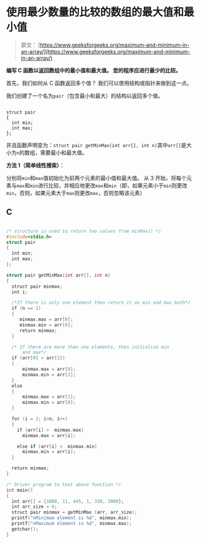 # 使用最少数量的比较的数组的最大值和最小值

> 原文： [https://www.geeksforgeeks.org/maximum-and-minimum-in-an-array/](https://www.geeksforgeeks.org/maximum-and-minimum-in-an-array/)

**编写 C 函数以返回数组中的最小值和最大值。 您的程序应进行最少的比较。**



首先，我们如何从 C 函数返回多个值？ 我们可以使用结构或指针来做到这一点。

我们创建了一个名为`pair`（包含最小和最大）的结构以返回多个值。

```

struct pair  
{ 
  int min; 
  int max; 
};   

```

并且函数声明变为：`struct pair getMinMax(int arr[], int n)`其中`arr[]`是大小为`n`的数组，需要最小和最大值。

**方法 1（简单线性搜索）**：

分别将`min`和`max`值初始化为前两个元素的最小值和最大值。 从 3 开始，将每个元素与`max`和`min`进行比较，并相应地更改`max`和`min`（即，如果元素小于`min`则更改`min`，否则，如果元素大于`max`则更改`max`，否则忽略该元素）

## C

```c

/* structure is used to return two values from minMax() */
#include<stdio.h> 
struct pair  
{ 
  int min; 
  int max; 
};   

struct pair getMinMax(int arr[], int n) 
{ 
  struct pair minmax;      
  int i; 

  /*If there is only one element then return it as min and max both*/
  if (n == 1) 
  { 
     minmax.max = arr[0]; 
     minmax.min = arr[0];      
     return minmax; 
  }     

  /* If there are more than one elements, then initialize min  
      and max*/
  if (arr[0] > arr[1])   
  { 
      minmax.max = arr[0]; 
      minmax.min = arr[1]; 
  }   
  else
  { 
      minmax.max = arr[1]; 
      minmax.min = arr[0]; 
  }     

  for (i = 2; i<n; i++) 
  { 
    if (arr[i] >  minmax.max)       
      minmax.max = arr[i]; 

    else if (arr[i] <  minmax.min)       
      minmax.min = arr[i]; 
  } 

  return minmax; 
} 

/* Driver program to test above function */
int main() 
{ 
  int arr[] = {1000, 11, 445, 1, 330, 3000}; 
  int arr_size = 6; 
  struct pair minmax = getMinMax (arr, arr_size); 
  printf("nMinimum element is %d", minmax.min); 
  printf("nMaximum element is %d", minmax.max); 
  getchar(); 
}   

```